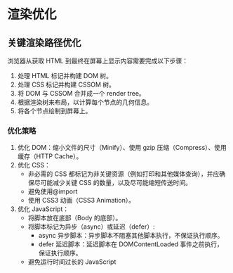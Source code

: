 # 渲染优化

## 关键渲染路径优化

浏览器从获取 HTML 到最终在屏幕上显示内容需要完成以下步骤：

1. 处理 HTML 标记并构建 DOM 树。
2. 处理 CSS 标记并构建 CSSOM 树。
3. 将 DOM 与 CSSOM 合并成一个 render tree。
4. 根据渲染树来布局，以计算每个节点的几何信息。
5. 将各个节点绘制到屏幕上。

### 优化策略

1. 优化 DOM：缩小文件的尺寸（Minify）、使用 gzip 压缩（Compress）、使用缓存（HTTP Cache）。
2. 优化 CSS：
   - 非必需的 CSS 都标记为非关键资源（例如打印和其他媒体查询），并应确保尽可能减少关键 CSS 的数量，以及尽可能缩短传送时间。
   - 避免使用@import
   - 使用 CSS3 动画（CSS3 Animation）。
3. 优化 JavaScript：
   - 将脚本放在底部（Body 的底部）。
   - 将脚本标记为异步（async）或延迟（defer）:
     - async 异步脚本：异步脚本不阻塞其他脚本执行，不保证执行顺序。
     - defer 延迟脚本：延迟脚本在 DOMContentLoaded 事件之前执行，保证执行顺序。
   - 避免运行时间过长的 JavaScript
